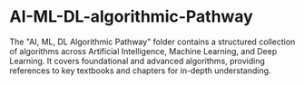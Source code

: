 # AI-ML-DL-algorithmic-Pathway
The "AI, ML, DL Algorithmic Pathway" folder contains a structured collection of algorithms across Artificial Intelligence, Machine Learning, and Deep Learning. It covers foundational and advanced algorithms, providing references to key textbooks and chapters for in-depth understanding. 
